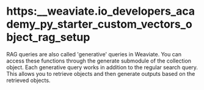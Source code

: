 # https:\_\_weaviate.io_developers_academy_py_starter_custom_vectors_object_rag_setup

RAG queries are also called 'generative' queries in Weaviate. You can access these functions through the generate submodule of the collection object. Each generative query works in addition to the regular search query. This allows you to retrieve objects and then generate outputs based on the retrieved objects.
